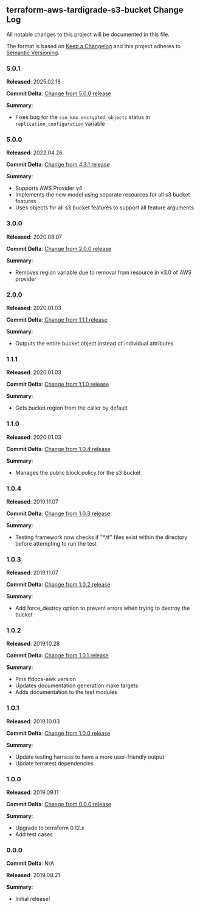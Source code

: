 ## terraform-aws-tardigrade-s3-bucket Change Log

All notable changes to this project will be documented in this file.

The format is based on [Keep a Changelog](http://keepachangelog.com/) and this project adheres to [Semantic Versioning](http://semver.org/).

### 5.0.1

**Released**: 2025.02.18

**Commit Delta**: [Change from 5.0.0 release](https://github.com/plus3it/terraform-aws-tardigrade-s3-bucket/compare/5.0.0...5.0.1)

**Summary**:

*   Fixes bug for the `sse_kms_encrypted_objects` status in `replication_configuration` variable

### 5.0.0

**Released**: 2022.04.26

**Commit Delta**: [Change from 4.3.1 release](https://github.com/plus3it/terraform-aws-tardigrade-s3-bucket/compare/4.3.1...5.0.0)

**Summary**:

*   Supports AWS Provider v4
*   Implements the new model using separate resources for all s3 bucket features
*   Uses objects for all s3 bucket features to support all feature arguments

### 3.0.0

**Released**: 2020.08.07

**Commit Delta**: [Change from 2.0.0 release](https://github.com/plus3it/terraform-aws-tardigrade-s3-bucket/compare/2.0.0...3.0.0)

**Summary**:

*   Removes region variable due to removal from resource in v3.0 of AWS provider

### 2.0.0

**Released**: 2020.01.03

**Commit Delta**: [Change from 1.1.1 release](https://github.com/plus3it/terraform-aws-tardigrade-s3-bucket/compare/1.1.1...2.0.0)

**Summary**:

*   Outputs the entire bucket object instead of individual attributes

### 1.1.1

**Released**: 2020.01.03

**Commit Delta**: [Change from 1.1.0 release](https://github.com/plus3it/terraform-aws-tardigrade-s3-bucket/compare/1.1.0...1.1.1)

**Summary**:

*   Gets bucket region from the caller by default

### 1.1.0

**Released**: 2020.01.03

**Commit Delta**: [Change from 1.0.4 release](https://github.com/plus3it/terraform-aws-tardigrade-s3-bucket/compare/1.0.4...1.1.0)

**Summary**:

*   Manages the public block policy for the s3 bucket

### 1.0.4

**Released**: 2019.11.07

**Commit Delta**: [Change from 1.0.3 release](https://github.com/plus3it/terraform-aws-tardigrade-s3-bucket/compare/1.0.3...1.0.4)

**Summary**:

*   Testing framework now checks if "*.tf" files exist within the directory before attempting to run the test

### 1.0.3

**Released**: 2019.11.07

**Commit Delta**: [Change from 1.0.2 release](https://github.com/plus3it/terraform-aws-tardigrade-s3-bucket/compare/1.0.2...1.0.3)

**Summary**:

*   Add force_destroy option to prevent errors when trying to destroy the bucket

### 1.0.2

**Released**: 2019.10.28

**Commit Delta**: [Change from 1.0.1 release](https://github.com/plus3it/terraform-aws-tardigrade-s3-bucket/compare/1.0.1...1.0.2)

**Summary**:

*   Pins tfdocs-awk version
*   Updates documentation generation make targets
*   Adds documentation to the test modules

### 1.0.1

**Released**: 2019.10.03

**Commit Delta**: [Change from 1.0.0 release](https://github.com/plus3it/terraform-aws-tardigrade-s3-bucket/compare/1.0.0...1.0.1)

**Summary**:

*   Update testing harness to have a more user-friendly output
*   Update terratest dependencies

### 1.0.0

**Released**: 2019.09.11

**Commit Delta**: [Change from 0.0.0 release](https://github.com/plus3it/terraform-aws-tardigrade-s3-bucket/compare/0.0.0...1.0.0)

**Summary**:

*   Upgrade to terraform 0.12.x
*   Add test cases

### 0.0.0

**Commit Delta**: N/A

**Released**: 2019.08.21

**Summary**:

*   Initial release!
